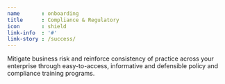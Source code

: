 ```yaml
---
name       : onboarding
title      : Compliance & Regulatory
icon       : shield
link-info  : '#'
link-story : /success/
---
```

Mitigate business risk and reinforce consistency of practice across your enterprise through easy-to-access, informative and defensible policy and compliance training programs.
